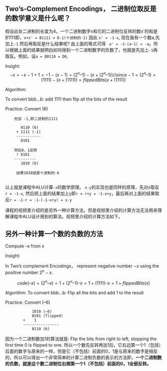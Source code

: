 

## Two’s-Complement Encodings， 二进制位取反是的数学意义是什么呢？
假设此处二进制的长度为4。一个二进制数字x和它的二进制位反转的数x'的和是B1111即，` x+x' = B1111 = D-1(十进制的-1) ` 因此 ` x' = -1-x `, 现在我有一个数a,先加上`-1` 然后再取反是什么结果呢? 由上面的等式可得 ` a' = -1-(a-1) = -a`。所以根据上面的结果就明白如何得到一个二进制数字的负数了，也就是先加上`-1`再取反。例如，设` a = B0110 = D6 `, 

Insight:
$$
-x = -x - 1 + 1
   =  -1 - (x-1)
	 =  (2^n – 1) - (x+(2^n – 1))  // since  -1 = (2^n – 1)
	 =  (1111) - (x+(1111))
	 = flippedBits(x + (1111))
$$

Algorithm: 

To convert bbb...b:  add 1111 then flip all the bits of the result

Practice: Convert (6) 
```
	先加 -1,即二进制的1111
	
	   0110 (6)
	 + 1111 (-1)
	 -----------
	   0101 
	   
	然后0，1反转
	 ! 0101 
	----------
	   1010 (6)
	  
	 结果1010就是十进制的-6
	 	
```
 
 以上就是课程中ALU计算`-x`的数学原理。 `x-y`的实现也是同样的原理，先对x取反	`r = -1-x`, 然后把上面的结果加上y即`r = r+y = -1-x+y`，最后再对上面的结果取反`r = -1-r = -1-(-1-x+y) = x-y`

课程的视频里介绍的是另外一种计算方法，但是视频里介绍的计算方法无法用来理解课程中ALU设计用到的算法。视频里介绍的计算方法如下。
 
## 另外一种计算一个数的负数的方法

Compute –x from x

Insight:

In Two’s complement Encodings， represent negative number $-x$ using the positive number $2^n - x$.

$$
code(–x) = (2^n – x)
= 1 + (2^n – 1) – x = 1 + (1111) – x
= 1 + flippedBits(x)
$$

Algorithm: 
To convert bbb...b: Flip all the bits and add 1 to the result

Practice: Convert (–6) 
```
 			1010 (–6) 
			0101 (flipped)
		+    1 
		----------------
			0110 (6)
```
因为一个二进制数加1的算法就是: Flip the bits from right to left, stopping the first time 0 is flipped to one. 所以一个数先反转再加1后，它右边第一个1（包括）后面的数字与原来的一样，但是它（不包括）前面的0，1是与原来的数字是相反的，所以可以得出一个非常简单的计算二进制负数的表示的方法即，**一个二进制数的负数，就是这个数二进制位右侧第一个1（不包括）前面的0，1全部反转。**